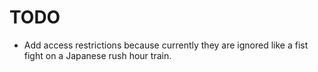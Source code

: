 # TODO

* Add access restrictions because currently they are ignored like a fist fight
  on a Japanese rush hour train.
